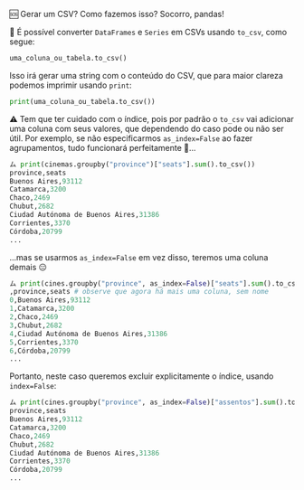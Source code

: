 :sos: Gerar um CSV? Como fazemos isso? Socorro, pandas!

:arrows_counterclockwise: É possível converter `DataFrames` e `Series` em CSVs usando `to_csv`, como segue:

```python
uma_coluna_ou_tabela.to_csv()
```

Isso irá gerar uma string com o conteúdo do CSV, que para maior clareza podemos imprimir usando `print`:

```python
print(uma_coluna_ou_tabela.to_csv())
```

⚠️ Tem que ter cuidado com o índice, pois por padrão o `to_csv` vai adicionar uma coluna com seus valores, que dependendo do caso pode ou não ser útil. Por exemplo, se não especificarmos `as_index=False` ao fazer agrupamentos, tudo funcionará perfeitamente :tada:...

```python
ム print(cinemas.groupby("province")["seats"].sum().to_csv())
province,seats
Buenos Aires,93112
Catamarca,3200
Chaco,2469
Chubut,2682
Ciudad Autónoma de Buenos Aires,31386
Corrientes,3370
Córdoba,20799
...
```

...mas se usarmos `as_index=False` em vez disso, teremos uma coluna demais :expressionless:

```python
ム print(cines.groupby("province", as_index=False)["seats"].sum().to_csv())
,province,seats # observe que agora há mais uma coluna, sem nome
0,Buenos Aires,93112
1,Catamarca,3200
2,Chaco,2469
3,Chubut,2682
4,Ciudad Autónoma de Buenos Aires,31386
5,Corrientes,3370
6,Córdoba,20799
...
```

Portanto, neste caso queremos excluir explicitamente o índice, usando `index=False`:

```python
ム print(cines.groupby("province", as_index=False)["assentos"].sum().to_csv(index=False))
province,seats
Buenos Aires,93112
Catamarca,3200
Chaco,2469
Chubut,2682
Ciudad Autónoma de Buenos Aires,31386
Corrientes,3370
Córdoba,20799
...
```